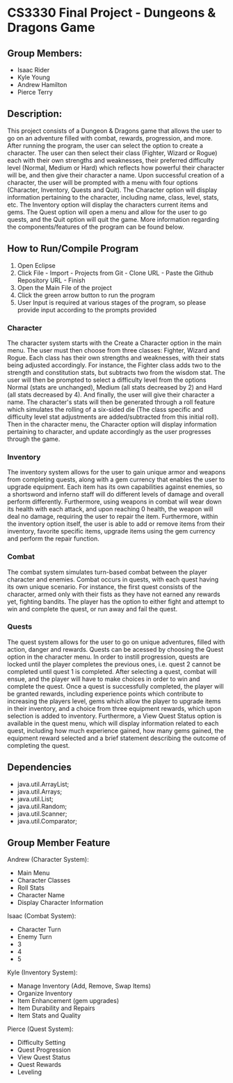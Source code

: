 # CS3330 Final Project - Dungeons & Dragons Game

## Group Members:
- Isaac Rider
- Kyle Young
- Andrew Hamilton
- Pierce Terry

## Description:
This project consists of a Dungeon & Dragons game that allows the user to go on an adventure filled with combat, rewards, progression, and more. After running the program, the user can select the option to create a character. The user can then select their class (Fighter, Wizard or Rogue) each with their own strengths and weaknesses, their preferred difficulty level (Normal, Medium or Hard) which reflects how powerful their character will be, and then give their character a name. Upon successful creation of a character, the user will be prompted with a menu with four options (Character, Inventory, Quests and Quit). The Character option will display information pertaining to the character, including name, class, level, stats, etc. The Inventory option will display the characters current items and gems. The Quest option will open a menu and allow for the user to go quests, and the Quit option will quit the game. More information regarding the components/features of the program can be found below. 

## How to Run/Compile Program
1. Open Eclipse
2. Click File - Import - Projects from Git - Clone URL - Paste the Github Repository URL - Finish
3. Open the Main File of the project
4. Click the green arrow button to run the program
5. User Input is required at various stages of the program, so please provide input according to the prompts provided

### Character
The character system starts with the Create a Character option in the main menu. The user must then choose from three classes: Fighter, Wizard and Rogue. Each class has their own strengths and weaknesses, with their stats being adjusted accordingly. For instance, the Fighter class adds two to the strength and constitution stats, but subtracts two from the wisdom stat. The user will then be prompted to select a difficulty level from the options Normal (stats are unchanged), Medium (all stats decreased by 2) and Hard (all stats decreased by 4). And finally, the user will give their character a name. The character's stats will then be generated through a roll feature which simulates the rolling of a six-sided die (The class specific and difficulty level stat adjustments are added/subtracted from this initial roll). Then in the character menu, the Character option will display information pertaining to character, and update accordingly as the user progresses through the game. 

### Inventory
The inventory system allows for the user to gain unique armor and weapons from completing quests, along with a gem currency that enables the user to upgrade equipment. Each item has its own capabilities against enemies, so a shortsword and inferno staff will do different levels of damage and overall perform differently. Furthermore, using weapons in combat will wear down its health with each attack, and upon reaching 0 health, the weapon will deal no damage, requiring the user to repair the item. Furthermore, within the inventory option itself, the user is able to add or remove items from their inventory, favorite specific items, upgrade items using the gem currency and perform the repair function. 

### Combat
The combat system simulates turn-based combat between the player character and enemies. Combat occurs in quests, with each quest having its own unique scenario. For instance, the first quest consists of the character, armed only with their fists as they have not earned any rewards yet, fighting bandits. The player has the option to either fight and attempt to win and complete the quest, or run away and fail the quest. 

### Quests
The quest system allows for the user to go on unique adventures, filled with action, danger and rewards. Quests can be acessed by choosing the Quest option in the character menu. In order to instill progression, quests are locked until the player completes the previous ones, i.e. quest 2 cannot be completed until quest 1 is completed. After selecting a quest, combat will ensue, and the player will have to make choices in order to win and complete the quest. Once a quest is successfully completed, the player will be granted rewards, including experience points which contribute to increasing the players level, gems which allow the player to upgrade items in their inventory, and a choice from three equipment rewards, which upon selection is added to inventory. Furthermore, a View Quest Status option is available in the quest menu, which will display information related to each quest, including how much experience gained, how many gems gained, the equipment reward selected and a brief statement describing the outcome of completing the quest. 

## Dependencies
- java.util.ArrayList;
- java.util.Arrays;
- java.util.List;
- java.util.Random;
- java.util.Scanner;
- java.util.Comparator;

## Group Member Feature
Andrew (Character System):
- Main Menu
- Character Classes
- Roll Stats
- Character Name
- Display Character Information

Isaac (Combat System):
- Character Turn
- Enemy Turn
- 3
- 4
- 5

Kyle (Inventory System):
- Manage Inventory (Add, Remove, Swap Items)
- Organize Inventory
- Item Enhancement (gem upgrades)
- Item Durability and Repairs
- Item Stats and Quality

Pierce (Quest System):
- Difficulty Setting
- Quest Progression
- View Quest Status
- Quest Rewards
- Leveling
